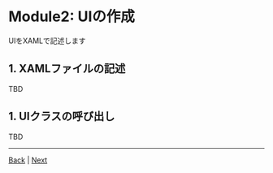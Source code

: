 # Module2: UIの作成

UIをXAMLで記述します

## 1. XAMLファイルの記述

TBD

## 1. UIクラスの呼び出し

TBD

<!-- App.xaml.csの修正 -->

---
[Back](module1.md) | [Next](module3.md)